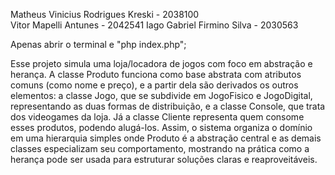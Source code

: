 Matheus Vinicius Rodrigues Kreski - 2038100  
Vitor Mapelli Antunes - 2042541
Iago Gabriel Firmino Silva - 2030563

Apenas abrir o terminal e "php index.php";

Esse projeto simula uma loja/locadora de jogos com foco em abstração e herança. A classe Produto funciona como base abstrata com atributos comuns (como nome e preço), e a partir dela são derivados os outros elementos: a classe Jogo, que se subdivide em JogoFisico e JogoDigital, representando as duas formas de distribuição, e a classe Console, que trata dos videogames da loja. Já a classe Cliente representa quem consome esses produtos, podendo alugá-los. Assim, o sistema organiza o domínio em uma hierarquia simples onde Produto é a abstração central e as demais classes especializam seu comportamento, mostrando na prática como a herança pode ser usada para estruturar soluções claras e reaproveitáveis.
